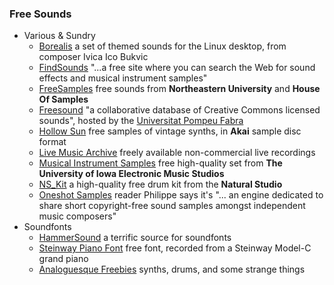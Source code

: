 ### Free Sounds

  * Various & Sundry 
    * [Borealis](http://www.kde-look.org/content/show.php?content=12584) a set of themed sounds for the Linux desktop, from composer Ivica Ico Bukvic 
    * [FindSounds](http://www.findsounds.com/) "...a free site where you can search the Web for sound effects and musical instrument samples" 
    * [FreeSamples](http://www.mtlc.net/freesamples/freesamples.php) free sounds from **Northeastern University** and **House Of Samples**
    * [Freesound](http://freesound.iua.upf.edu/) "a collaborative database of Creative Commons licensed sounds", hosted by the [Universitat Pompeu Fabra](http://www.iua.upf.edu/)
    * [Hollow Sun](http://www.hollowsun.com/index.html) free samples of vintage synths, in **Akai** sample disc format 
    * [Live Music Archive](http://www.archive.org/audio/) freely available non-commercial live recordings 
    * [Musical Instrument Samples](http://theremin.music.uiowa.edu/MIS.html) free high-quality set from **The University of Iowa Electronic Music Studios**
    * [NS_Kit](http://www.naturalstudio.co.uk/ns_kit7free.html) a high-quality free drum kit from the **Natural Studio**
    * [Oneshot Samples](http://www.oneshotsamples.com) reader Philippe says it's "... an engine dedicated to share short copyright-free sound samples amongst independent music composers" 
  * Soundfonts 
    * [HammerSound](http://www.hammersound.net/) a terrific source for soundfonts 
    * [Steinway Piano Font](http://www.pianosounds.com) free font, recorded from a Steinway Model-C grand piano 
    * [Analoguesque Freebies](http://www.analoguesque.com/sffreebies.htm) synths, drums, and some strange things 

